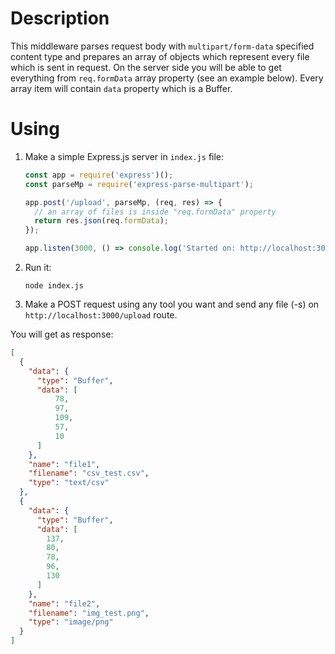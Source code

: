 # Description

This middleware parses request body with `multipart/form-data` specified content type and prepares an array of objects which represent every file which is sent in request. On the server side you will be able to get everything from `req.formData` array property (see an example below). Every array item will contain `data` property which is a Buffer.

# Using

1. Make a simple Express.js server in `index.js` file:

   ```javascript
   const app = require('express')();
   const parseMp = require('express-parse-multipart');
   
   app.post('/upload', parseMp, (req, res) => {
     // an array of files is inside "req.formData" property
     return res.json(req.formData);
   });
   
   app.listen(3000, () => console.log('Started on: http://localhost:3000'));
   ```

2. Run it:

   ```shell script
   node index.js
   ```

3. Make a POST request using any tool you want and send any file (-s) on `http://localhost:3000/upload` route.

You will get as response:

```json
[
  {
    "data": {
      "type": "Buffer",
      "data": [
          78,
          97,
          109,
          57,
          10
      ]
    },
    "name": "file1",
    "filename": "csv_test.csv",
    "type": "text/csv"
  },
  {
    "data": {
      "type": "Buffer",
      "data": [
        137,
        80,
        78,
        96,
        130
      ]
    },
    "name": "file2",
    "filename": "img_test.png",
    "type": "image/png"
  }
]
```
